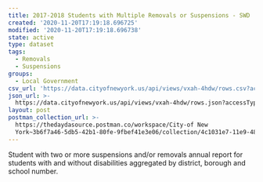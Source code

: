 ```yaml
---
title: 2017-2018 Students with Multiple Removals or Suspensions - SWD
created: '2020-11-20T17:19:18.696725'
modified: '2020-11-20T17:19:18.696738'
state: active
type: dataset
tags:
  - Removals
  - Suspensions
groups:
  - Local Government
csv_url: 'https://data.cityofnewyork.us/api/views/vxah-4hdw/rows.csv?accessType=DOWNLOAD'
json_url: >-
  https://data.cityofnewyork.us/api/views/vxah-4hdw/rows.json?accessType=DOWNLOAD
layout: post
postman_collection_url: >-
  https://thedaydasource.postman.co/workspace/City-of New
  York~3b6f7a46-5db5-42b1-80fe-9fbef41e3e06/collection/4c1031e7-11e9-48ef-a5da-f0df166d1564
---
```

Student with two or more suspensions and/or removals annual report for students with and without disabilities aggregated by district, borough and school number.
